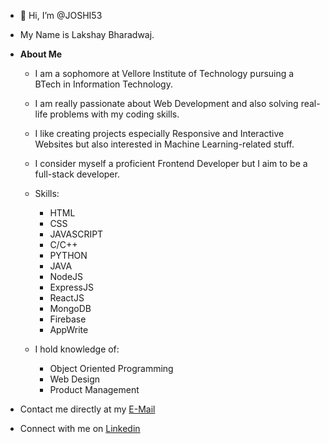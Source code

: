 - 👋 Hi, I’m @JOSHI53
- My Name is Lakshay Bharadwaj.

- **About Me**
    - I am a sophomore at Vellore Institute of Technology pursuing a BTech in Information Technology.

    - I am really passionate about Web Development and also solving real-life problems with my coding skills.

    - I like creating projects especially Responsive and Interactive Websites but also interested in Machine Learning-related stuff.

    - I consider myself a proficient Frontend Developer but I aim to be a full-stack developer.

    - Skills: 
        - HTML  
        - CSS  
        - JAVASCRIPT
        - C/C++  
        - PYTHON  
        - JAVA
        - NodeJS
        - ExpressJS
        - ReactJS
        - MongoDB
        - Firebase
        - AppWrite

    - I hold knowledge of:
        - Object Oriented Programming 
        - Web Design
        - Product Management

    
- Contact me directly at my [E-Mail](lbharadwaj53@gmail.com)
- Connect with me on [Linkedin](https://www.linkedin.com/in/joshi53/)

<!---
JOSHI53/JOSHI53 is a ✨ special ✨ repository because its `README.md` (this file) appears on your GitHub profile.
You can click the Preview link to take a look at your changes.
--->

